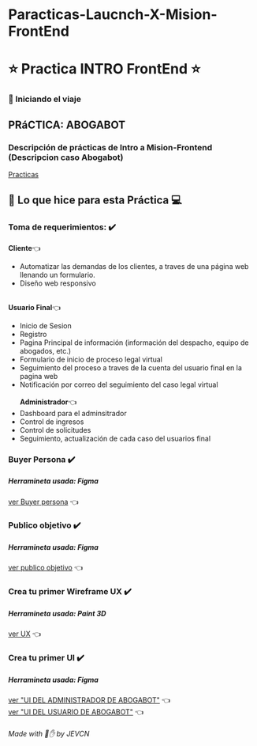 # Paracticas-Laucnch-X-Mision-FrontEnd

# ⭐ Practica INTRO FrontEnd ⭐ 
###      :rocket: Iniciando el viaje 

## PRáCTICA: ABOGABOT
### Descripción de prácticas de Intro a Mision-Frontend (Descripcion caso Abogabot)
[Practicas](https://github.com/JoseEduardoVelazquezCN/MisionFrontEnd/blob/main/01%20-%20INTRO/practicas/README.md#practicas-de-intro-a-frontend)

## 🧑‍ Lo que hice para esta Práctica 💻

### Toma de requerimientos: ✔️
**Cliente**👈
   - Automatizar las demandas de los clientes, a traves de una página web llenando un formulario.
   - Diseño web responsivo

\
**Usuario Final**👈
   - Inicio de Sesion 
   - Registro
   - Pagina Principal de información (información del despacho, equipo de abogados, etc.) 
   - Formulario de inicio de proceso legal virtual 
   - Seguimiento del proceso a traves de la cuenta del usuario final en la pagina web    
   - Notificación por correo del seguimiento del caso legal virtual    
\
**Administrador**👈
   - Dashboard para el adminsitrador
   - Control de ingresos
   - Control de solicitudes
   - Seguimiento, actualización de cada caso del usuarios final 



### Buyer Persona ✔️
##### Herramineta usada: Figma
[ver Buyer persona](https://github.com/JoseEduardoVelazquezCN/Paracticas-Laucnch-X-Mision-FrontEnd/blob/06f87f87018e5ce44be14a25e3973d8845c7ae1e/Buyer%20Persona%20Abogabot.png) 👈

### Publico objetivo ✔️
##### Herramineta usada: Figma
[ver publico objetivo](https://github.com/JoseEduardoVelazquezCN/Paracticas-Laucnch-X-Mision-FrontEnd/blob/ed9587decef0898da293a5fc9f95e110ebcb731a/Publico%20objetivo%20(1).png) 👈

### Crea tu primer Wireframe UX ✔️
##### Herramineta usada: Paint 3D
[ver UX](https://github.com/JoseEduardoVelazquezCN/Paracticas-Laucnch-X-Mision-FrontEnd/blob/6b5551d16ca2e3354b9cf02580807b4fff88c8db/wireframe.png) 👈

### Crea tu primer UI ✔️ 
##### Herramineta usada: Figma
[ver "UI DEL ADMINISTRADOR DE ABOGABOT"](https://github.com/JoseEduardoVelazquezCN/Paracticas-Laucnch-X-Mision-FrontEnd/blob/9ba0a912334ec4cd27b060bee3d13d60dcde42ff/ADMIN%20ABOGABOT.png) 👈
\
[ver "UI DEL USUARIO DE ABOGABOT"](https://github.com/JoseEduardoVelazquezCN/Paracticas-Laucnch-X-Mision-FrontEnd/blob/9ba0a912334ec4cd27b060bee3d13d60dcde42ff/USUARIO%20ABOGABOT.png) 👈

###### Made with :bone::raised_hand: by JEVCN
